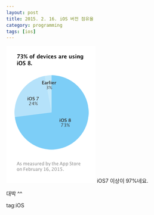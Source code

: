 ```yaml
---
layout: post
title: 2015. 2. 16. iOS 버전 점유율
category: programming
tags: [ios]
---
```

![iOS Graph](/images/posts/ios_graph_01.png)
iOS7 이상이 97%네요.

대박 ^^

tag:iOS